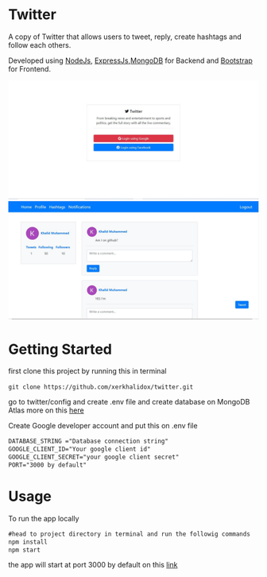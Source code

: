 # Twitter

A copy of Twitter that allows users to tweet, reply, create hashtags and follow each others.

Developed using [NodeJs](https://nodejs.org), [ExpressJs](https://expressjs.com/),[MongoDB](https://www.mongodb.com/) for Backend and [Bootstrap](https://getbootstrap.com/) for Frontend.

![Login screenshot](login.JPG)
![Homepage screenshot](homepage.JPG)

# Getting Started

first clone this project by running this in terminal

`git clone https://github.com/xerkhalidox/twitter.git`

go to twitter/config and create .env file and create database on MongoDB Atlas more on this [here](https://docs.atlas.mongodb.com/getting-started/)

Create Google developer account and put this on .env file

```
DATABASE_STRING ="Database connection string"
GOOGLE_CLIENT_ID="Your google client id"
GOOGLE_CLIENT_SECRET="your google client secret"
PORT="3000 by default"
```

# Usage

To run the app locally

```
#head to project directory in terminal and run the followig commands
npm install
npm start
```

the app will start at port 3000 by default on this [link](http://localhost:3000/)
